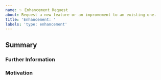 ```yaml
---
name: ✨ Enhancement Request
about: Request a new feature or an improvement to an existing one.
title: 'Enhancement: '
labels: 'type: enhancement'
---
```

## Summary
<!-- Brief explanation of the enhancement. -->

### Further Information
<!-- Provide any other additional information needed. -->

### Motivation
<!-- Why should this be added/changed? -->

